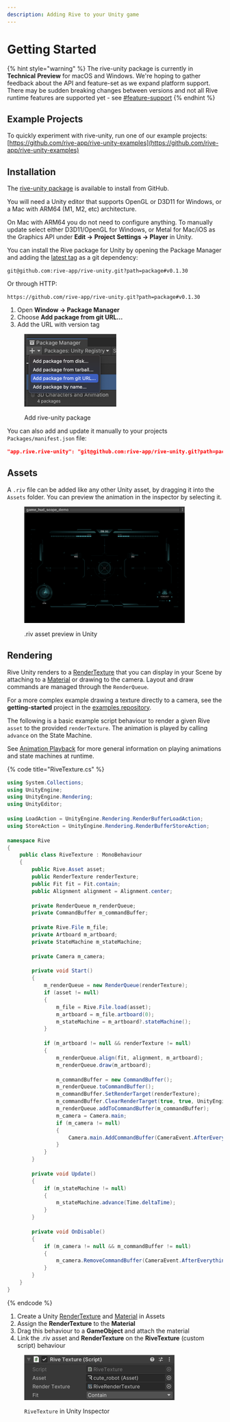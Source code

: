 ```yaml
---
description: Adding Rive to your Unity game
---
```


# Getting Started

{% hint style="warning" %}
The rive-unity package is currently in **Technical** **Preview** for macOS and Windows. We're hoping to gather feedback about the API and feature-set as we expand platform support. There may be sudden breaking changes between versions and not all Rive runtime features are supported yet - see [#feature-support](./#feature-support "mention")
{% endhint %}

## Example Projects

To quickly experiment with rive-unity, run one of our example projects: [https://github.com/rive-app/rive-unity-examples](https://github.com/rive-app/rive-unity-examples)

## Installation

The [rive-unity package](https://github.com/rive-app/rive-unity) is available to install from GitHub.

You will need a Unity editor that supports OpenGL or D3D11 for Windows, or a Mac with ARM64 (M1, M2, etc) architecture.

On Mac with ARM64 you do not need to configure anything. To manually update select either D3D11/OpenGL for Windows, or Metal for Mac/iOS as the Graphics API under **Edit ->** **Project** **Settings -> Player** in Unity.

You can install the Rive package for Unity by opening the Package Manager and adding the [latest tag](https://github.com/rive-app/rive-unity/tags) as a git dependency:

```
git@github.com:rive-app/rive-unity.git?path=package#v0.1.30
```

Or through HTTP:

```
https://github.com/rive-app/rive-unity.git?path=package#v0.1.30
```

1. Open **Window -> Package Manager**
2. Choose **Add package from git URL...**
3. Add the URL with version tag

<figure><img src="../../.gitbook/assets/package_manager_ui.png" alt="" width="215"><figcaption><p>Add rive-unity package</p></figcaption></figure>

You can also add and update it manually to your projects `Packages/manifest.json` file:

```json
"app.rive.rive-unity": "git@github.com:rive-app/rive-unity.git?path=package#v0.1.30",
```

## Assets

A `.riv` file can be added like any other Unity asset, by dragging it into the `Assets` folder. You can preview the animation in the inspector by selecting it.

<figure><img src="../../.gitbook/assets/CleanShot 2023-11-13 at 14.34.53@2x.png" alt="" width="375"><figcaption><p>.riv asset preview in Unity</p></figcaption></figure>

## Rendering

Rive Unity renders to a [RenderTexture](https://docs.unity3d.com/ScriptReference/RenderTexture.html) that you can display in your Scene by attaching to a [Material](https://docs.unity3d.com/ScriptReference/Material.html) or drawing to the camera. Layout and draw commands are managed through the `RenderQueue`.

For a more complex example drawing a texture directly to a camera, see the **getting-started** project in the [examples repository](https://github.com/rive-app/rive-unity-examples).

The following is a basic example script behaviour to render a given Rive `asset` to the provided `renderTexture`. The animation is played by calling `advance` on the State Machine.

See [Animation Playback](../../runtimes/playback.md) for more general information on playing animations and state machines at runtime.

{% code title="RiveTexture.cs" %}
```csharp
using System.Collections;
using UnityEngine;
using UnityEngine.Rendering;
using UnityEditor;

using LoadAction = UnityEngine.Rendering.RenderBufferLoadAction;
using StoreAction = UnityEngine.Rendering.RenderBufferStoreAction;

namespace Rive
{
    public class RiveTexture : MonoBehaviour
    {
        public Rive.Asset asset;
        public RenderTexture renderTexture;
        public Fit fit = Fit.contain;
        public Alignment alignment = Alignment.center;

        private RenderQueue m_renderQueue;
        private CommandBuffer m_commandBuffer;

        private Rive.File m_file;
        private Artboard m_artboard;
        private StateMachine m_stateMachine;

        private Camera m_camera;

        private void Start()
        {
            m_renderQueue = new RenderQueue(renderTexture);
            if (asset != null)
            {
                m_file = Rive.File.load(asset);
                m_artboard = m_file.artboard(0);
                m_stateMachine = m_artboard?.stateMachine();
            }

            if (m_artboard != null && renderTexture != null)
            {
                m_renderQueue.align(fit, alignment, m_artboard);
                m_renderQueue.draw(m_artboard);

                m_commandBuffer = new CommandBuffer();
                m_renderQueue.toCommandBuffer();
                m_commandBuffer.SetRenderTarget(renderTexture);
                m_commandBuffer.ClearRenderTarget(true, true, UnityEngine.Color.clear, 0.0f);
                m_renderQueue.addToCommandBuffer(m_commandBuffer);
                m_camera = Camera.main;
                if (m_camera != null)
                {
                    Camera.main.AddCommandBuffer(CameraEvent.AfterEverything, m_commandBuffer);
                }
            }
        }

        private void Update()
        {
            if (m_stateMachine != null)
            {
                m_stateMachine.advance(Time.deltaTime);
            }
        }

        private void OnDisable()
        {
            if (m_camera != null && m_commandBuffer != null)
            {
                m_camera.RemoveCommandBuffer(CameraEvent.AfterEverything, m_commandBuffer);
            }
        }
    }
}
```
{% endcode %}

1. Create a Unity [RenderTexture](https://docs.unity.cn/ru/2020.1/Manual/class-RenderTexture.html) and [Material](https://docs.unity3d.com/2019.3/Documentation/Manual/Materials.html) in Assets
2. Assign the **RenderTexture** to the **Material**
3. Drag this behaviour to a **GameObject** and attach the material
4. Link the .riv asset and **RenderTexture** on the **RiveTexture** (custom script) behaviour

<figure><img src="../../.gitbook/assets/CleanShot 2023-11-14 at 11.50.39@2x (2).png" alt="" width="351"><figcaption><p><code>RiveTexture</code> in Unity Inspector</p></figcaption></figure>

